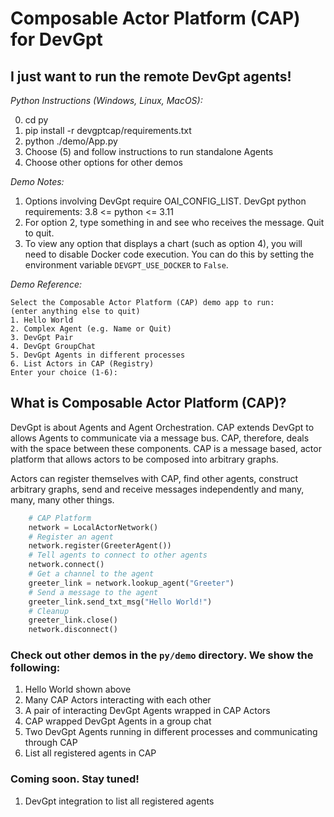 # Composable Actor Platform (CAP) for DevGpt

## I just want to run the remote DevGpt agents!
*Python Instructions (Windows, Linux, MacOS):*

0) cd py
1) pip install -r devgptcap/requirements.txt
2) python ./demo/App.py
3) Choose (5) and follow instructions to run standalone Agents
4) Choose other options for other demos

*Demo Notes:*
1) Options involving DevGpt require OAI_CONFIG_LIST.
   DevGpt python requirements: 3.8 <= python <= 3.11
2) For option 2, type something in and see who receives the message.  Quit to quit.
3) To view any option that displays a chart (such as option 4), you will need to disable Docker code execution. You can do this by setting the environment variable `DEVGPT_USE_DOCKER` to `False`.

*Demo Reference:*
```
Select the Composable Actor Platform (CAP) demo app to run:
(enter anything else to quit)
1. Hello World
2. Complex Agent (e.g. Name or Quit)
3. DevGpt Pair
4. DevGpt GroupChat
5. DevGpt Agents in different processes
6. List Actors in CAP (Registry)
Enter your choice (1-6):
```

## What is Composable Actor Platform (CAP)?
DevGpt is about Agents and Agent Orchestration.  CAP extends DevGpt to allows Agents to communicate via a message bus.  CAP, therefore, deals with the space between these components.  CAP is a message based, actor platform that allows actors to be composed into arbitrary graphs.

Actors can register themselves with CAP, find other agents, construct arbitrary graphs, send and receive messages independently and many, many, many other things.
```python
    # CAP Platform
    network = LocalActorNetwork()
    # Register an agent
    network.register(GreeterAgent())
    # Tell agents to connect to other agents
    network.connect()
    # Get a channel to the agent
    greeter_link = network.lookup_agent("Greeter")
    # Send a message to the agent
    greeter_link.send_txt_msg("Hello World!")
    # Cleanup
    greeter_link.close()
    network.disconnect()
```
### Check out other demos in the `py/demo` directory.  We show the following: ###
1) Hello World shown above
2) Many CAP Actors interacting with each other
3) A pair of interacting DevGpt Agents wrapped in CAP Actors
4) CAP wrapped DevGpt Agents in a group chat
5) Two DevGpt Agents running in different processes and communicating through CAP
6) List all registered agents in CAP
### Coming soon. Stay tuned! ###
1) DevGpt integration to list all registered agents
